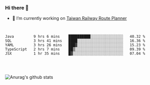### Hi there 👋

- 🔭 I’m currently working on [Taiwan Railway Route Planner](https://github.com/Taiwan-Railway-Route-Planner)

<br/>

<!--START_SECTION:waka-->
```text
Java         9 hrs 6 mins    ██████████░░░░░░░░░░░░░░░   40.32 % 
SQL          3 hrs 41 mins   ████░░░░░░░░░░░░░░░░░░░░░   16.36 % 
YAML         3 hrs 26 mins   ███▓░░░░░░░░░░░░░░░░░░░░░   15.23 % 
TypeScript   2 hrs 7 mins    ██▒░░░░░░░░░░░░░░░░░░░░░░   09.39 % 
JSX          1 hr 35 mins    █▓░░░░░░░░░░░░░░░░░░░░░░░   07.04 % 
```
<!--END_SECTION:waka-->

<br/>
<br/>

![Anurag's github stats](https://github-readme-stats.vercel.app/api?username=DepickereSven&show_icons=true&theme=tokyonight)



<!--
**DepickereSven/DepickereSven** is a ✨ _special_ ✨ repository because its `README.md` (this file) appears on your GitHub profile.

Here are some ideas to get you started:

- 🔭 I’m currently working on ...
- 🌱 I’m currently learning ...
- 👯 I’m looking to collaborate on ...
- 🤔 I’m looking for help with ...
- 💬 Ask me about ...
- 📫 How to reach me: ...
- 😄 Pronouns: ...
- ⚡ Fun fact: ...
-->
